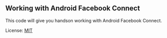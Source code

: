 ## Working with Android Facebook Connect

This code will give you handson working with Android Facebook Connect.

License: [MIT](http://codehate.com/MIT)
